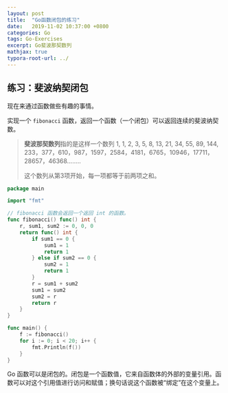 ```yaml
---
layout: post
title:  "Go函数闭包的练习"
date:   2019-11-02 10:37:00 +0800
categories: Go
tags: Go-Exercises
excerpt: Go斐波那契数列
mathjax: true
typora-root-url: ../
---
```


## 练习：斐波纳契闭包

现在来通过函数做些有趣的事情。

实现一个 `fibonacci` 函数，返回一个函数（一个闭包）可以返回连续的斐波纳契数。

> **斐波那契数列**指的是这样一个数列 1, 1, 2, 3, 5, 8, 13, 21, 34, 55, 89, 144, 233，377，610，987，1597，2584，4181，6765，10946，17711，28657，46368........
>
> 这个数列从第3项开始，每一项都等于前两项之和。

```go
package main

import "fmt"

// fibonacci 函数会返回一个返回 int 的函数。
func fibonacci() func() int {
	r, sum1, sum2 := 0, 0, 0
	return func() int {
		if sum1 == 0 {
			sum1 = 1
			return 1
		} else if sum2 == 0 {
			sum2 = 1
			return 1
		}
		r = sum1 + sum2
		sum1 = sum2
		sum2 = r
		return r
	}
}

func main() {
	f := fibonacci()
	for i := 0; i < 20; i++ {
		fmt.Println(f())
	}
}
```

Go 函数可以是闭包的。闭包是一个函数值，它来自函数体的外部的变量引用。函数可以对这个引用值进行访问和赋值；换句话说这个函数被“绑定”在这个变量上。

